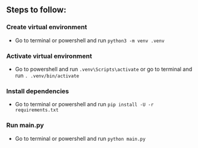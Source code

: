 ## Steps to follow:

### Create virtual environment

- Go to terminal or powershell and run `python3 -m venv .venv`

### Activate virtual environment

- Go to powershell and run `.venv\Scripts\activate` or go to terminal and run `. .venv/bin/activate`

### Install dependencies

- Go to terminal or powershell and run `pip install -U -r requirements.txt`

### Run main.py

- Go to terminal or powershell and run `python main.py`
